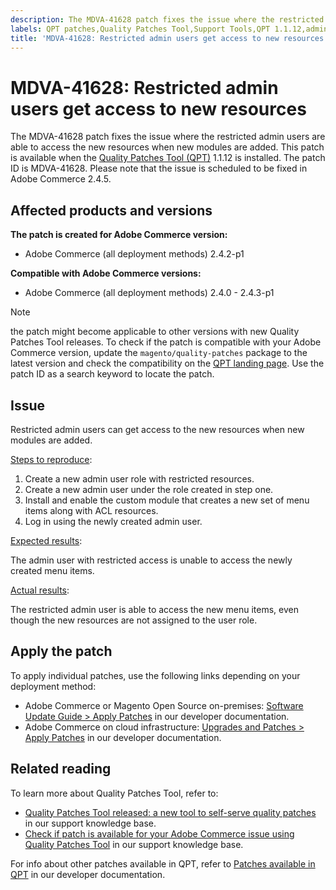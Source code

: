 ```yaml
---
description: The MDVA-41628 patch fixes the issue where the restricted admin users are able to access the new resources when new modules are added. This patch is available when the [Quality Patches Tool (QPT)](https://support.magento.com/hc/en-us/articles/360047139492) 1.1.12 is installed. The patch ID is MDVA-41628. Please note that the issue is scheduled to be fixed in Adobe Commerce 2.4.5.
labels: QPT patches,Quality Patches Tool,Support Tools,QPT 1.1.12,admin user,Magento,Adobe Commerce,cloud infrastructure,on-premises,2.4.0,2.4.0-p1,2.4.1,2.4.1-p1,2.4.2,2.4.2-p1,2.4.2-p2,2.4.3,2.4.3-p1
title: 'MDVA-41628: Restricted admin users get access to new resources'
---
```


# MDVA-41628: Restricted admin users get access to new resources

The MDVA-41628 patch fixes the issue where the restricted admin users are able to access the new resources when new modules are added. This patch is available when the [Quality Patches Tool (QPT)](https://support.magento.com/hc/en-us/articles/360047139492) 1.1.12 is installed. The patch ID is MDVA-41628. Please note that the issue is scheduled to be fixed in Adobe Commerce 2.4.5.

## Affected products and versions

**The patch is created for Adobe Commerce version:**

* Adobe Commerce (all deployment methods) 2.4.2-p1

**Compatible with Adobe Commerce versions:**

* Adobe Commerce (all deployment methods) 2.4.0 - 2.4.3-p1

>[!NOTE]
>
>the patch might become applicable to other versions with new Quality Patches Tool releases. To check if the patch is compatible with your Adobe Commerce version, update the `magento/quality-patches` package to the latest version and check the compatibility on the [QPT landing page](https://devdocs.magento.com/quality-patches/tool.html#patch-grid). Use the patch ID as a search keyword to locate the patch.

## Issue

Restricted admin users can get access to the new resources when new modules are added.

<u>Steps to reproduce</u>:

1. Create a new admin user role with restricted resources.
1. Create a new admin user under the role created in step one.
1. Install and enable the custom module that creates a new set of menu items along with ACL resources.
1. Log in using the newly created admin user.

<u>Expected results</u>:

The admin user with restricted access is unable to access the newly created menu items.

<u>Actual results</u>:

The restricted admin user is able to access the new menu items, even though the new resources are not assigned to the user role.

## Apply the patch

To apply individual patches, use the following links depending on your deployment method:

* Adobe Commerce or Magento Open Source on-premises: [Software Update Guide > Apply Patches](https://devdocs.magento.com/guides/v2.4/comp-mgr/patching/mqp.html) in our developer documentation.
* Adobe Commerce on cloud infrastructure: [Upgrades and Patches > Apply Patches](https://devdocs.magento.com/cloud/project/project-patch.html) in our developer documentation.

## Related reading

To learn more about Quality Patches Tool, refer to:

* [Quality Patches Tool released: a new tool to self-serve quality patches](https://support.magento.com/hc/en-us/articles/360047139492) in our support knowledge base.
* [Check if patch is available for your Adobe Commerce issue using Quality Patches Tool](https://support.magento.com/hc/en-us/articles/360047125252) in our support knowledge base.

For info about other patches available in QPT, refer to [Patches available in QPT](https://devdocs.magento.com/quality-patches/tool.html#patch-grid) in our developer documentation.